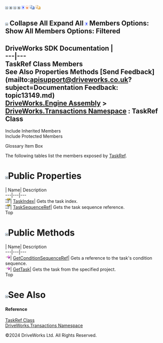 ![](dotnetimages/collapse.gif) ![](dotnetimages/expand.gif) ![](dotnetimages/collapse.gif) ![](dotnetimages/expand.gif) ![](dotnetimages/drpdown.gif) ![](dotnetimages/drpdown_orange.gif) ![](dotnetimages/copycode.gif) ![](dotnetimages/copycodeHighlight.gif)

![](dotnetimages/collapse.gif) Collapse All Expand All ![](dotnetimages/drpdown.gif) Members Options: Show All  Members Options: Filtered   
---  
DriveWorks SDK Documentation  |   
---|---  
TaskRef Class Members   
See Also Properties Methods [Send Feedback](mailto:apisupport@driveworks.co.uk?subject=Documentation Feedback: topic13149.md)  
[DriveWorks.Engine Assembly](topic2156.md) > [DriveWorks.Transactions Namespace](topic12835.md) : TaskRef Class  
---  
  
Include Inherited Members    
Include Protected Members  


Glossary Item Box

The following tables list the members exposed by [TaskRef](topic13149.md).

# ![](dotnetimages/collapse.gif)Public Properties

| Name| Description  
---|---|---  
![Public Property](dotnetimages/publicProperty.gif)| [TaskIndex](topic13157.md)| Gets the task index.   
![Public Property](dotnetimages/publicProperty.gif)| [TaskSequenceRef](topic13158.md)| Gets the task sequence reference.   
Top

# ![](dotnetimages/collapse.gif)Public Methods

| Name| Description  
---|---|---  
![Public Method](dotnetimages/publicMethod.gif)| [GetConditionSequenceRef](topic13155.md)| Gets a reference to the task's condition sequence.   
![Public Method](dotnetimages/publicMethod.gif)| [GetTask](topic13156.md)| Gets the task from the specified project.   
Top

# ![](dotnetimages/collapse.gif)See Also

#### Reference

[TaskRef Class](topic13149.md)   
[DriveWorks.Transactions Namespace](topic12835.md)

©2024 DriveWorks Ltd. All Rights Reserved.
